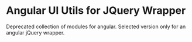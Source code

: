 # Angular UI Utils for JQuery Wrapper

Deprecated collection of modules for angular. Selected version only for an angular jQuery wrapper.
